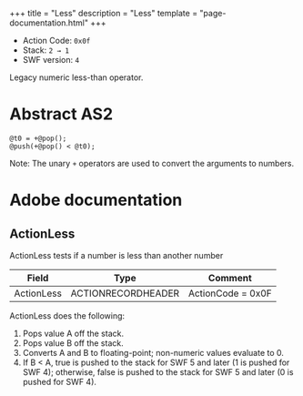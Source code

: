 +++
title = "Less"
description = "Less"
template = "page-documentation.html"
+++

- Action Code: `0x0f`
- Stack: `2 → 1`
- SWF version: `4`

Legacy numeric less-than operator.

# Abstract AS2

```
@t0 = +@pop();
@push(+@pop() < @t0);
```

Note: The unary `+` operators are used to convert the arguments to numbers.

# Adobe documentation

## ActionLess

ActionLess tests if a number is less than another number

| Field           | Type               | Comment           |
|-----------------|--------------------|-------------------|
| ActionLess      | ACTIONRECORDHEADER | ActionCode = 0x0F |

ActionLess does the following:
1. Pops value A off the stack.
2. Pops value B off the stack.
3. Converts A and B to floating-point; non-numeric values evaluate to 0.
4. If B < A, true is pushed to the stack for SWF 5 and later (1 is pushed for SWF 4);
   otherwise, false is pushed to the stack for SWF 5 and later (0 is pushed for SWF 4).
